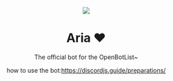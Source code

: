 
<div align="center">

 
<img src="https://cdn.discordapp.com/avatars/890150590762606623/609f6bdc239793693fdd0539f2aa1871.png?size=512">
 
# Aria ♥ 

 The official bot for the OpenBotList~
  
  how to use the bot:https://discordjs.guide/preparations/
</div>

